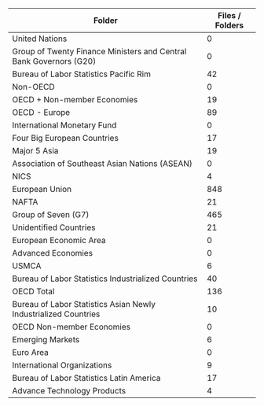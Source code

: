 | Folder                                                             |   Files / Folders |
|--------------------------------------------------------------------|-------------------|
| United Nations                                                     |                 0 |
| Group of Twenty Finance Ministers and Central Bank Governors (G20) |                 0 |
| Bureau of Labor Statistics Pacific Rim                             |                42 |
| Non-OECD                                                           |                 0 |
| OECD + Non-member Economies                                        |                19 |
| OECD - Europe                                                      |                89 |
| International Monetary Fund                                        |                 0 |
| Four Big European Countries                                        |                17 |
| Major 5 Asia                                                       |                19 |
| Association of Southeast Asian Nations (ASEAN)                     |                 0 |
| NICS                                                               |                 4 |
| European Union                                                     |               848 |
| NAFTA                                                              |                21 |
| Group of Seven (G7)                                                |               465 |
| Unidentified Countries                                             |                21 |
| European Economic Area                                             |                 0 |
| Advanced Economies                                                 |                 0 |
| USMCA                                                              |                 6 |
| Bureau of Labor Statistics Industrialized Countries                |                40 |
| OECD Total                                                         |               136 |
| Bureau of Labor Statistics Asian Newly Industrialized Countries    |                10 |
| OECD Non-member Economies                                          |                 0 |
| Emerging Markets                                                   |                 6 |
| Euro Area                                                          |                 0 |
| International Organizations                                        |                 9 |
| Bureau of Labor Statistics Latin America                           |                17 |
| Advance Technology Products                                        |                 4 |